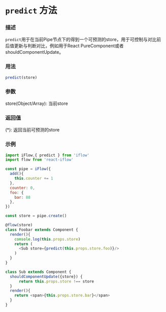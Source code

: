 # `predict` 方法

### 描述
`predict`用于在当前Pipe节点下的得到一个可预测的store，用于可控制与对比前后值更新与判断对比，例如用于React PureComponent或者shouldComponentUpdate。


### 用法
```javascript
predict(store)
```

### 参数
store(Object/Array): 当前store

### 返回值
(*): 返回当前可预测的store

### 示例
```javascript
import iFlow,{ predict } from 'iflow'
import flow from 'react-iflow'

const pipe = iFlow({
  add(){
    this.counter += 1
  },
  counter: 0,
  foo: {
    bar: 88
  },
})

const store = pipe.create()

@flow(store)
class Foobar extends Component {
  render(){
    console.log(this.props.store)
    return (
      <Sub store={predict(this.props.store.foo)}/>
    )
  }
}

class Sub extends Component {
  shouldComponentUpdate({store}) {
      return this.props.store !== store
  }
  render(){
    return <span>{this.props.store.bar}</span>
  }
}
```

